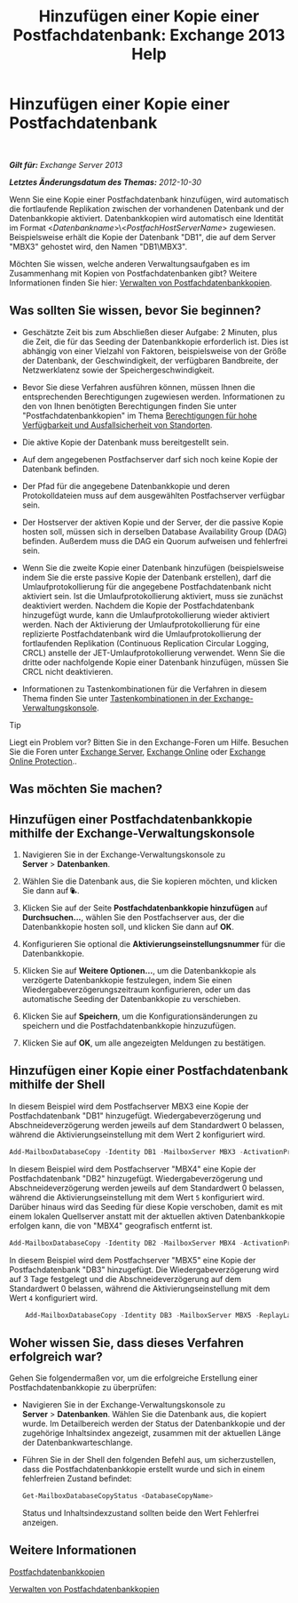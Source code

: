 ﻿---
title: 'Hinzufügen einer Kopie einer Postfachdatenbank: Exchange 2013 Help'
TOCTitle: Hinzufügen einer Kopie einer Postfachdatenbank
ms:assetid: 784bf48f-8af5-422c-a63f-2f01fc0cf151
ms:mtpsurl: https://technet.microsoft.com/de-de/library/Dd298080(v=EXCHG.150)
ms:contentKeyID: 50476046
ms.date: 05/22/2018
mtps_version: v=EXCHG.150
ms.translationtype: MT
---

# Hinzufügen einer Kopie einer Postfachdatenbank

 

_**Gilt für:** Exchange Server 2013_

_**Letztes Änderungsdatum des Themas:** 2012-10-30_

Wenn Sie eine Kopie einer Postfachdatenbank hinzufügen, wird automatisch die fortlaufende Replikation zwischen der vorhandenen Datenbank und der Datenbankkopie aktiviert. Datenbankkopien wird automatisch eine Identität im Format \<*Datenbankname*\>\\\<*PostfachHostServerName*\> zugewiesen. Beispielsweise erhält die Kopie der Datenbank "DB1", die auf dem Server "MBX3" gehostet wird, den Namen "DB1\\MBX3".

Möchten Sie wissen, welche anderen Verwaltungsaufgaben es im Zusammenhang mit Kopien von Postfachdatenbanken gibt? Weitere Informationen finden Sie hier: [Verwalten von Postfachdatenbankkopien](managing-mailbox-database-copies-exchange-2013-help.md).

## Was sollten Sie wissen, bevor Sie beginnen?

  - Geschätzte Zeit bis zum Abschließen dieser Aufgabe: 2 Minuten, plus die Zeit, die für das Seeding der Datenbankkopie erforderlich ist. Dies ist abhängig von einer Vielzahl von Faktoren, beispielsweise von der Größe der Datenbank, der Geschwindigkeit, der verfügbaren Bandbreite, der Netzwerklatenz sowie der Speichergeschwindigkeit.

  - Bevor Sie diese Verfahren ausführen können, müssen Ihnen die entsprechenden Berechtigungen zugewiesen werden. Informationen zu den von Ihnen benötigten Berechtigungen finden Sie unter "Postfachdatenbankkopien" im Thema [Berechtigungen für hohe Verfügbarkeit und Ausfallsicherheit von Standorten](high-availability-and-site-resilience-permissions-exchange-2013-help.md).

  - Die aktive Kopie der Datenbank muss bereitgestellt sein.

  - Auf dem angegebenen Postfachserver darf sich noch keine Kopie der Datenbank befinden.

  - Der Pfad für die angegebene Datenbankkopie und deren Protokolldateien muss auf dem ausgewählten Postfachserver verfügbar sein.

  - Der Hostserver der aktiven Kopie und der Server, der die passive Kopie hosten soll, müssen sich in derselben Database Availability Group (DAG) befinden. Außerdem muss die DAG ein Quorum aufweisen und fehlerfrei sein.

  - Wenn Sie die zweite Kopie einer Datenbank hinzufügen (beispielsweise indem Sie die erste passive Kopie der Datenbank erstellen), darf die Umlaufprotokollierung für die angegebene Postfachdatenbank nicht aktiviert sein. Ist die Umlaufprotokollierung aktiviert, muss sie zunächst deaktiviert werden. Nachdem die Kopie der Postfachdatenbank hinzugefügt wurde, kann die Umlaufprotokollierung wieder aktiviert werden. Nach der Aktivierung der Umlaufprotokollierung für eine replizierte Postfachdatenbank wird die Umlaufprotokollierung der fortlaufenden Replikation (Continuous Replication Circular Logging, CRCL) anstelle der JET-Umlaufprotokollierung verwendet. Wenn Sie die dritte oder nachfolgende Kopie einer Datenbank hinzufügen, müssen Sie CRCL nicht deaktivieren.

  - Informationen zu Tastenkombinationen für die Verfahren in diesem Thema finden Sie unter [Tastenkombinationen in der Exchange-Verwaltungskonsole](keyboard-shortcuts-in-the-exchange-admin-center-exchange-online-protection-help.md).


> [!TIP]
> Liegt ein Problem vor? Bitten Sie in den Exchange-Foren um Hilfe. Besuchen Sie die Foren unter <A href="https://go.microsoft.com/fwlink/p/?linkid=60612">Exchange Server</A>, <A href="https://go.microsoft.com/fwlink/p/?linkid=267542">Exchange Online</A> oder <A href="https://go.microsoft.com/fwlink/p/?linkid=285351">Exchange Online Protection</A>..



## Was möchten Sie machen?

## Hinzufügen einer Postfachdatenbankkopie mithilfe der Exchange-Verwaltungskonsole

1.  Navigieren Sie in der Exchange-Verwaltungskonsole zu **Server** \> **Datenbanken**.

2.  Wählen Sie die Datenbank aus, die Sie kopieren möchten, und klicken Sie dann auf ![Hinzufügen von Datenbankkopien](images/Dd298080.435c15ff-abf2-4de8-b280-f053db1afa13(EXCHG.150).gif "Hinzufügen von Datenbankkopien").

3.  Klicken Sie auf der Seite **Postfachdatenbankkopie hinzufügen** auf **Durchsuchen...**, wählen Sie den Postfachserver aus, der die Datenbankkopie hosten soll, und klicken Sie dann auf **OK**.

4.  Konfigurieren Sie optional die **Aktivierungseinstellungsnummer** für die Datenbankkopie.

5.  Klicken Sie auf **Weitere Optionen…**, um die Datenbankkopie als verzögerte Datenbankkopie festzulegen, indem Sie einen Wiedergabeverzögerungszeitraum konfigurieren, oder um das automatische Seeding der Datenbankkopie zu verschieben.

6.  Klicken Sie auf **Speichern**, um die Konfigurationsänderungen zu speichern und die Postfachdatenbankkopie hinzuzufügen.

7.  Klicken Sie auf **OK**, um alle angezeigten Meldungen zu bestätigen.

## Hinzufügen einer Kopie einer Postfachdatenbank mithilfe der Shell

In diesem Beispiel wird dem Postfachserver MBX3 eine Kopie der Postfachdatenbank "DB1" hinzugefügt. Wiedergabeverzögerung und Abschneideverzögerung werden jeweils auf dem Standardwert 0 belassen, während die Aktivierungseinstellung mit dem Wert 2 konfiguriert wird.

```powershell
Add-MailboxDatabaseCopy -Identity DB1 -MailboxServer MBX3 -ActivationPreference 2
```

In diesem Beispiel wird dem Postfachserver "MBX4" eine Kopie der Postfachdatenbank "DB2" hinzugefügt. Wiedergabeverzögerung und Abschneideverzögerung werden jeweils auf dem Standardwert 0 belassen, während die Aktivierungseinstellung mit dem Wert `5` konfiguriert wird. Darüber hinaus wird das Seeding für diese Kopie verschoben, damit es mit einem lokalen Quellserver anstatt mit der aktuellen aktiven Datenbankkopie erfolgen kann, die von "MBX4" geografisch entfernt ist.

```powershell
Add-MailboxDatabaseCopy -Identity DB2 -MailboxServer MBX4 -ActivationPreference 5 -SeedingPostponed
```

In diesem Beispiel wird dem Postfachserver "MBX5" eine Kopie der Postfachdatenbank "DB3" hinzugefügt. Die Wiedergabeverzögerung wird auf 3 Tage festgelegt und die Abschneideverzögerung auf dem Standardwert 0 belassen, während die Aktivierungseinstellung mit dem Wert `4` konfiguriert wird.

```powershell
    Add-MailboxDatabaseCopy -Identity DB3 -MailboxServer MBX5 -ReplayLagTime 3.00:00:00 -ActivationPreference 4
```

## Woher wissen Sie, dass dieses Verfahren erfolgreich war?

Gehen Sie folgendermaßen vor, um die erfolgreiche Erstellung einer Postfachdatenbankkopie zu überprüfen:

  - Navigieren Sie in der Exchange-Verwaltungskonsole zu **Server** \> **Datenbanken**. Wählen Sie die Datenbank aus, die kopiert wurde. Im Detailbereich werden der Status der Datenbankkopie und der zugehörige Inhaltsindex angezeigt, zusammen mit der aktuellen Länge der Datenbankwarteschlange.

  - Führen Sie in der Shell den folgenden Befehl aus, um sicherzustellen, dass die Postfachdatenbankkopie erstellt wurde und sich in einem fehlerfreien Zustand befindet:
    
    ```powershell
    Get-MailboxDatabaseCopyStatus <DatabaseCopyName>
    ```
        
    Status und Inhaltsindexzustand sollten beide den Wert Fehlerfrei anzeigen.

## Weitere Informationen

[Postfachdatenbankkopien](mailbox-database-copies-exchange-2013-help.md)

[Verwalten von Postfachdatenbankkopien](managing-mailbox-database-copies-exchange-2013-help.md)

